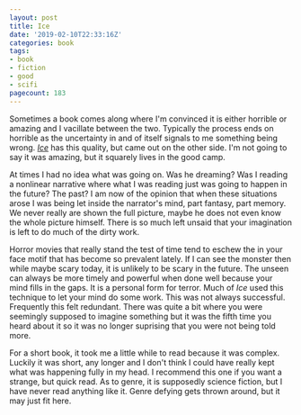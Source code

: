 ```yaml
---
layout: post
title: Ice
date: '2019-02-10T22:33:16Z'
categories: book
tags:
- book
- fiction
- good
- scifi
pagecount: 183
---
```


Sometimes a book comes along where I'm convinced it is either horrible or amazing and I vacillate
between the two. Typically the process ends on horrible as the uncertainty in and of itself signals
to me something being wrong. [*Ice*][book-amaz] has this quality, but came out on the other side.
I'm not going to say it was amazing, but it squarely lives in the good camp.

At times I had no idea what was going on. Was he dreaming? Was I reading a nonlinear narrative where
what I was reading just was going to happen in the future? The past? I am now of the opinion that
when these situations arose I was being let inside the narrator's mind, part fantasy, part memory.
We never really are shown the full picture, maybe he does not even know the whole picture himself.
There is so much left unsaid that your imagination is left to do much of the dirty work.

Horror movies that really stand the test of time tend to eschew the in your face motif that has
become so prevalent lately. If I can see the monster then while maybe scary today, it is unlikely to
be scary in the future. The unseen can always be more timely and powerful when done well because
your mind fills in the gaps. It is a personal form for terror. Much of *Ice* used this technique to
let your mind do some work. This was not always successful. Frequently this felt redundant. There
was quite a bit where you were seemingly supposed to imagine something but it was the fifth time you
heard about it so it was no longer suprising that you were not being told more.

For a short book, it took me a little while to read because it was complex. Luckily it was short,
any longer and I don't think I could have really kept what was happening fully in my head. I
recommend this one if you want a strange, but quick read. As to genre, it is supposedly science
fiction, but I have never read anything like it. Genre defying gets thrown around, but it may just
fit here.

[book-amaz]:      https://www.amazon.com/Ice-50th-Anniversary-Penguin-Classics-ebook/dp/B06XVV4M4M
